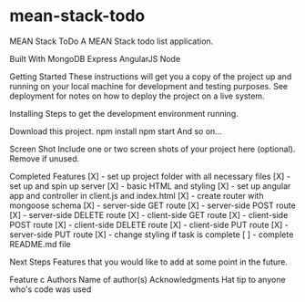 # mean-stack-todo

MEAN Stack ToDo
A MEAN Stack todo list application.

Built With
MongoDB
Express
AngularJS
Node

Getting Started
These instructions will get you a copy of the project up and running on your local machine for development and testing purposes. See deployment for notes on how to deploy the project on a live system.

Installing
Steps to get the development environment running.

Download this project.
npm install
npm start
And so on...

Screen Shot
Include one or two screen shots of your project here (optional). Remove if unused.

Completed Features
[X] - set up project folder with all necessary files
[X] - set up and spin up server
[X] - basic HTML and styling
[X] - set up angular app and controller in client.js and index.html
[X] - create router with mongoose schema
[X] - server-side GET route
[X] - server-side POST route
[X] - server-side DELETE route
[X] - client-side GET route
[X] - client-side POST route
[X] - client-side DELETE route
[X] - client-side PUT route
[X] - server-side PUT route
[X] - change styling if task is complete
[ ] - complete README.md file

Next Steps
Features that you would like to add at some point in the future.

 Feature c
Authors
Name of author(s)
Acknowledgments
Hat tip to anyone who's code was used